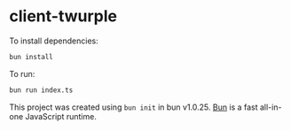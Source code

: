 # client-twurple

To install dependencies:

```bash
bun install
```

To run:

```bash
bun run index.ts
```

This project was created using `bun init` in bun v1.0.25. [Bun](https://bun.sh) is a fast all-in-one JavaScript runtime.
